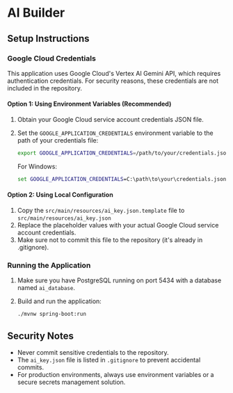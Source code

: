 # AI Builder

## Setup Instructions

### Google Cloud Credentials

This application uses Google Cloud's Vertex AI Gemini API, which requires authentication credentials. For security reasons, these credentials are not included in the repository.

#### Option 1: Using Environment Variables (Recommended)

1. Obtain your Google Cloud service account credentials JSON file.
2. Set the `GOOGLE_APPLICATION_CREDENTIALS` environment variable to the path of your credentials file:

   ```bash
   export GOOGLE_APPLICATION_CREDENTIALS=/path/to/your/credentials.json
   ```

   For Windows:
   ```cmd
   set GOOGLE_APPLICATION_CREDENTIALS=C:\path\to\your\credentials.json
   ```

#### Option 2: Using Local Configuration

1. Copy the `src/main/resources/ai_key.json.template` file to `src/main/resources/ai_key.json`
2. Replace the placeholder values with your actual Google Cloud service account credentials.
3. Make sure not to commit this file to the repository (it's already in .gitignore).

### Running the Application

1. Make sure you have PostgreSQL running on port 5434 with a database named `ai_database`.
2. Build and run the application:

   ```bash
   ./mvnw spring-boot:run
   ```

## Security Notes

- Never commit sensitive credentials to the repository.
- The `ai_key.json` file is listed in `.gitignore` to prevent accidental commits.
- For production environments, always use environment variables or a secure secrets management solution.